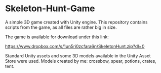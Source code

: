 # Skeleton-Hunt-Game


A simple 3D game created with Unity engine. 
This repository contains scripts from the game, as all files are rather big in size. 

The game is available for download under this link: 

https://www.dropbox.com/s/1un5ri0zcfara6n/SkeletonHunt.zip?dl=0

Standard Unity assets and some 3D models available in the Unity Asset Store were used. 
Models created by me: crossbow, spear, potions, crates, tent. 
